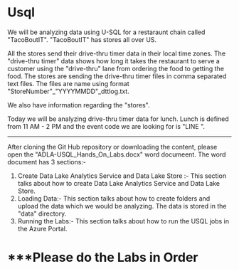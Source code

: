 # Usql
We will be analyzing data using U-SQL for a restaraunt chain called "TacoBoutIT". "TacoBoutIT" has stores all over US. 

All the stores send their drive-thru timer data in their local time zones. The "drive-thru timer" data shows how long it takes the restaurant to serve a customer using the "drive-thru" lane from ordering the food to getting the food. The stores are sending the drive-thru timer files in comma separated text files. The files are name using format "StoreNumber"_"YYYYMMDD"_dttlog.txt.
  
We also have information regarding the "stores". 

Today we will be analyzing drive-thru timer data for lunch. Lunch is defined from 11 AM - 2 PM and the event code we are looking for is "LINE ".

-------------------------------------------------------------------------------------------------------------------------------------

After cloning the Git Hub repository or downloading the content, please open the "ADLA-USQL_Hands_On_Labs.docx" word documeent. The word document has 3 sections:-

1. Create Data Lake Analytics Service and Data Lake Store :- This section talks about how to create Data Lake Analytics Service and Data Lake Store.
2. Loading Data:- This section talks about how to create folders and upload the data which we would be analyzing. The data is stored in the "data" directory.
3. Running the Labs:- This section talks about how to run the USQL jobs in the Azure Portal.

# ***Please do the Labs in Order
